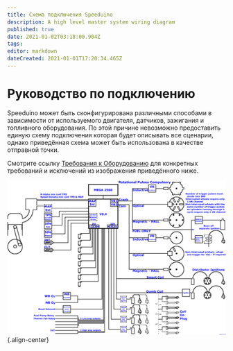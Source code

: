 ```yaml
---
title: Схема подключения Speeduino
description: A high level master system wiring diagram
published: true
date: 2021-01-02T03:18:00.904Z
tags: 
editor: markdown
dateCreated: 2021-01-01T17:20:34.465Z
---
```


# Руководство по подключению

Speeduino может быть сконфигурирована различными способами в зависимости от используемого двигателя, датчиков, зажигания и топливного оборудования. По этой причине невозможно предоставить единую схему подключения которая будет описывать все сценарии, однако приведённая схема может быть использована в качестве отправной точки. 

Смотрите ссылку [Требования к Оборудованию](/Hardware_requirements) для конкретных требований и исключений из изображения приведённого ниже.  

![wiring_overview.png](/img/wiring/wiring_overview.png){.align-center}